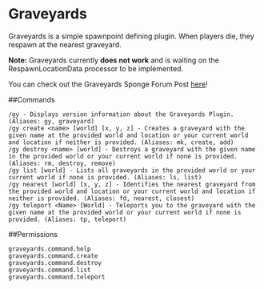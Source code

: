 # Graveyards
Graveyards is a simple spawnpoint defining plugin. When players die, they respawn at the nearest graveyard.

**Note:** Graveyards currently **does not work** and is waiting on the RespawnLocationData processor to be implemented.

You can check out the Graveyards Sponge Forum Post [here](https://forums.spongepowered.org/t/wip-graveyards-v0-1-0-pre-defined-spawnpoints-for-players/9575 "Graveyards Sponge Forum Post")!
 
##Commands
```
/gy - Displays version information about the Graveyards Plugin. (Aliases: gy, graveyard)
/gy create <name> [world] [x, y, z] - Creates a graveyard with the given name at the provided world and location or your current world and location if neither is provided. (Aliases: mk, create, add)
/gy destroy <name> [world] - Destroys a graveyard with the given name in the provided world or your current world if none is provided. (Aliases: rm, destroy, remove)
/gy list [world] - Lists all graveyards in the provided world or your current world if none is provided. (Aliases: ls, list)
/gy nearest [world] [x, y, z] - Identifies the nearest graveyard from the provided world and location or your current world and location if neither is provided. (Aliases: fd, nearest, closest)
/gy teleport <Name> [World] - Teleports you to the graveyard with the given name at the provided world or your current world if none is provided. (Aliases: tp, teleport)
```

##Permissions
```
graveyards.command.help
graveyards.command.create
graveyards.command.destroy
graveyards.command.list
graveyards.command.teleport
```
